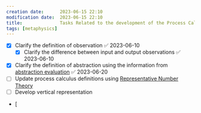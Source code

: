 ```yaml
---
creation date:		2023-06-15 22:10
modification date:	2023-06-15 22:10
title: 				Tasks Related to the development of the Process Calculus
tags: [metaphysics]
---
```

- [x] Clarify the definition of observation ✅ 2023-06-10
	- [x] Clarify the difference between input and output observations ✅ 2023-06-10
- [x] Clarify the definition of abstraction using the information from [abstraction evaluation](abstraction%20evaluation.md) ✅ 2023-06-20
- [ ] Update process calculus definitions using [Representative Number Theory](Representative%20Number%20Theory.md)
- [ ] Develop vertical representation
- [ 